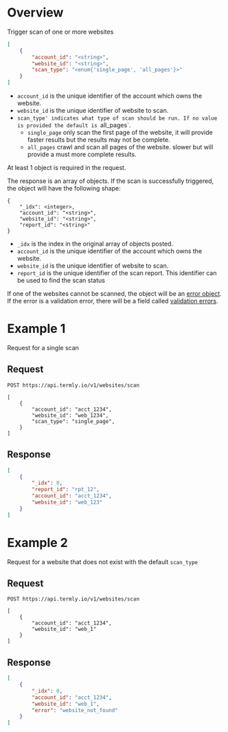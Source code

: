 # Overview

Trigger scan of one or more websites

```json
[
	{
		"account_id": "<string>",
		"website_id": "<string>",
		"scan_type": "<enum{'single_page', 'all_pages'}>"
	}
]
```

* `account_id` is the unique identifier of the account which owns the website.
* `website_id` is the unique identifier of website to scan.
* `scan_type' indicates what type of scan should be run. If no value is provided the default is `all_pages`.
  * `single_page` only scan the first page of the website, it will provide faster results but the results may not be complete.
  * `all_pages` crawl and scan all pages of the website.  slower but will provide a must more complete results.

At least 1 object is required in the request.

The response is an array of objects. If the scan is successfully triggered, the object will have the following shape:

```
{
	"_idx": <integer>,
	"account_id": "<string>",
	"website_id": "<string>",
	"report_id": "<string>"
}
```

* `_idx` is the index in the original array of objects posted.
* `account_id` is the unique identifier of the account which owns the website.
* `website_id` is the unique identifier of website to scan.
* `report_id` is the unique identifier of the scan report.  This identifier can be used to find the scan status

If one of the websites cannot be scanned, the object will be an [error object](../error_object.md). If the error is a validation error, there will be a field called [validation errors](../validation_error_object.md).

# Example 1
Request for a single scan

## Request
```shell
POST https://api.termly.io/v1/websites/scan

[
	{
		"account_id": "acct_1234",
		"website_id": "web_1234",
		"scan_type": "single_page",
	}
]

```

## Response
```json
[
	{
		"_idx": 0,
		"report_id": "rpt_12",
		"account_id": "acct_1234",
		"website_id": "web_123"
	}
]
```

# Example 2
Request for a website that does not exist with the default `scan_type`

## Request
```shell
POST https://api.termly.io/v1/websites/scan

[
	{
		"account_id": "acct_1234",
		"website_id": "web_1"
	}
]

```

## Response
```json
[
	{
		"_idx": 0,
		"account_id": "acct_1234",
		"website_id": "web_1",
		"error": "website_not_found"
	}
]
```
